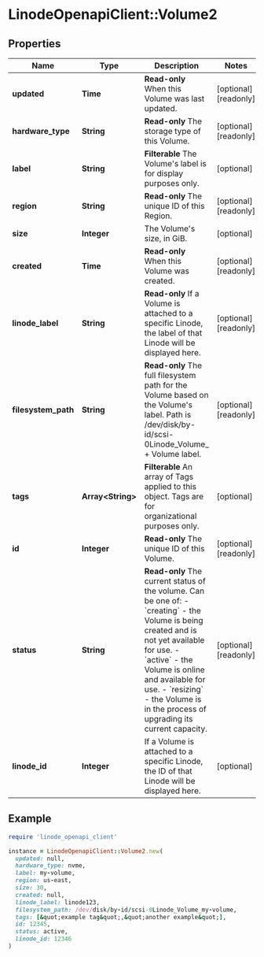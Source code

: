 # LinodeOpenapiClient::Volume2

## Properties

| Name | Type | Description | Notes |
| ---- | ---- | ----------- | ----- |
| **updated** | **Time** | __Read-only__ When this Volume was last updated. | [optional][readonly] |
| **hardware_type** | **String** | __Read-only__ The storage type of this Volume. | [optional][readonly] |
| **label** | **String** | __Filterable__ The Volume&#39;s label is for display purposes only. | [optional] |
| **region** | **String** | __Read-only__ The unique ID of this Region. | [optional][readonly] |
| **size** | **Integer** | The Volume&#39;s size, in GiB. | [optional] |
| **created** | **Time** | __Read-only__ When this Volume was created. | [optional][readonly] |
| **linode_label** | **String** | __Read-only__ If a Volume is attached to a specific Linode, the label of that Linode will be displayed here. | [optional][readonly] |
| **filesystem_path** | **String** | __Read-only__ The full filesystem path for the Volume based on the Volume&#39;s label. Path is /dev/disk/by-id/scsi-0Linode_Volume_ + Volume label. | [optional][readonly] |
| **tags** | **Array&lt;String&gt;** | __Filterable__ An array of Tags applied to this object.  Tags are for organizational purposes only. | [optional] |
| **id** | **Integer** | __Read-only__ The unique ID of this Volume. | [optional][readonly] |
| **status** | **String** | __Read-only__ The current status of the volume.  Can be one of:    - &#x60;creating&#x60; - the Volume is being created and is not yet available     for use.   - &#x60;active&#x60; - the Volume is online and available for use.   - &#x60;resizing&#x60; - the Volume is in the process of upgrading     its current capacity. | [optional][readonly] |
| **linode_id** | **Integer** | If a Volume is attached to a specific Linode, the ID of that Linode will be displayed here. | [optional] |

## Example

```ruby
require 'linode_openapi_client'

instance = LinodeOpenapiClient::Volume2.new(
  updated: null,
  hardware_type: nvme,
  label: my-volume,
  region: us-east,
  size: 30,
  created: null,
  linode_label: linode123,
  filesystem_path: /dev/disk/by-id/scsi-0Linode_Volume_my-volume,
  tags: [&quot;example tag&quot;,&quot;another example&quot;],
  id: 12345,
  status: active,
  linode_id: 12346
)
```

